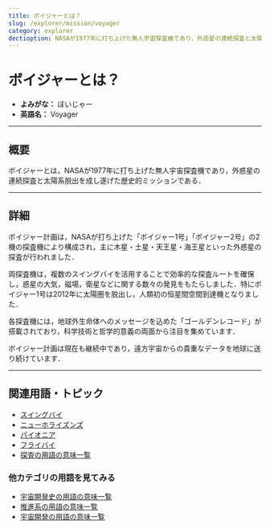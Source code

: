 ```yaml
---
title: ボイジャーとは？
slug: /explorer/mission/voyager
category: explorer
dectioption: NASAが1977年に打ち上げた無人宇宙探査機であり，外惑星の連続探査と太陽系脱出を成し遂げた歴史的ミッションであるボイジャーの意味・定義・内容について解説します．
---
```


# ボイジャーとは？

- **よみがな：** ぼいじゃー  
- **英語名：** Voyager  

---

## 概要

ボイジャーとは，NASAが1977年に打ち上げた無人宇宙探査機であり，外惑星の連続探査と太陽系脱出を成し遂げた歴史的ミッションである．

---

## 詳細

ボイジャー計画は，NASAが打ち上げた「ボイジャー1号」「ボイジャー2号」の2機の探査機により構成され，主に木星・土星・天王星・海王星といった外惑星の探査が行われました．

両探査機は，複数のスイングバイを活用することで効率的な探査ルートを確保し，惑星の大気，磁場，衛星などに関する数々の発見をもたらしました．特にボイジャー1号は2012年に太陽圏を脱出し，人類初の恒星間空間到達機となりました．

各探査機には，地球外生命体へのメッセージを込めた「ゴールデンレコード」が搭載されており，科学技術と哲学的意義の両面から注目を集めています．

ボイジャー計画は現在も継続中であり，遠方宇宙からの貴重なデータを地球に送り続けています．

---

## 関連用語・トピック

- [スイングバイ](/docs/explorer/technology/swingby)
- [ニューホライズンズ](/docs/explorer/mission/new-horizons)
- [パイオニア](/docs/explorer/mission/pioneer)
- [フライバイ](/docs/explorer/technology/flyby)
- [探査の用語の意味一覧](/docs/category/explorer)

### 他カテゴリの用語を見てみる
- [宇宙開発史の用語の意味一覧](/docs/category/history)
- [推進系の用語の意味一覧](/docs/category/propulsion)
- [宇宙開発の用語の意味一覧](/docs/category/glossary)